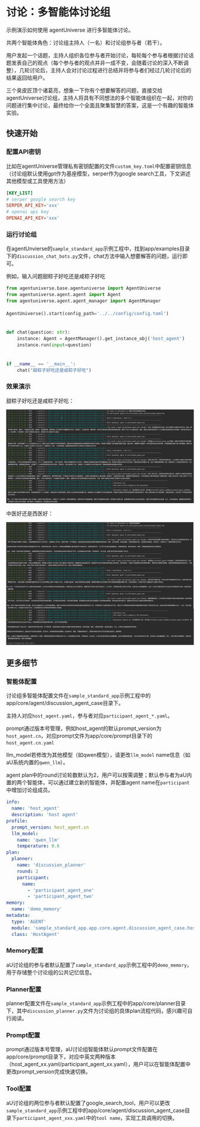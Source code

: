 # 讨论：多智能体讨论组
示例演示如何使用 agentUniverse 进行多智能体讨论。

共两个智能体角色：讨论组主持人（一名）和讨论组参与者（若干）。

用户发起一个话题，主持人组织各位参与者开始讨论，每轮每个参与者根据讨论话题发表自己的观点（每个参与者的观点并非一成不变，会随着讨论的深入不断调整），几轮讨论后，主持人会对讨论过程进行总结并将参与者们经过几轮讨论后的结果返回给用户。

三个臭皮匠顶个诸葛亮，想象一下你有个想要解答的问题，直接交给agentUniverse讨论组，主持人将具有不同想法的多个智能体组织在一起，对你的问题进行集中讨论，最终给你一个全面且聚集智慧的答案，这是一个有趣的智能体实验。

## 快速开始
### 配置API密钥
比如在agentUniverse管理私有密钥配置的文件`custom_key.toml`中配置密钥信息（讨论组默认使用gpt作为基座模型，serper作为google search工具，下文讲述其他模型或工具使用方法）
```toml
[KEY_LIST]
# serper google search key
SERPER_API_KEY='xxx'
# openai api key
OPENAI_API_KEY='xxx'
```

### 运行讨论组
在agentUnvierse的`sample_standard_app`示例工程中，找到app/examples目录下的`discussion_chat_bots.py`文件，chat方法中输入想要解答的问题，运行即可。

例如，输入问题甜粽子好吃还是咸粽子好吃
```python
from agentuniverse.base.agentuniverse import AgentUniverse
from agentuniverse.agent.agent import Agent
from agentuniverse.agent.agent_manager import AgentManager

AgentUniverse().start(config_path='../../config/config.toml')


def chat(question: str):
    instance: Agent = AgentManager().get_instance_obj('host_agent')
    instance.run(input=question)


if __name__ == '__main__':
    chat("甜粽子好吃还是咸粽子好吃")
```
### 效果演示
甜粽子好吃还是咸粽子好吃：

![演示图片](../../_picture/sweet_or_salted_zongzi.png)

中医好还是西医好：

![演示图片](../../_picture/chinese_or_western_medicine.png)

## 更多细节
### 智能体配置
讨论组多智能体配置文件在`sample_standard_app`示例工程中的app/core/agent/discussion_agent_case目录下。

主持人对应`host_agent.yaml`，参与者对应`participant_agent_*.yaml`。

prompt通过版本号管理，例如host_agent的默认prompt_version为`host_agent.cn`，对应prompt文件为app/core/prompt目录下的`host_agent.cn.yaml`

llm_model若修改为其他模型（如qwen模型），请更改`llm_model` name信息（如aU系统内置的`qwen_llm`）。

agent plan中的round讨论轮数默认为2，用户可以按需调整；默认参与者为aU内置的两个智能体，可以通过建立新的智能体，并配置agent name在`participant`中增加讨论组成员。
```yaml
info:
  name: 'host_agent'
  description: 'host agent'
profile:
  prompt_version: host_agent.cn
  llm_model:
    name: 'qwen_llm'
    temperature: 0.6
plan:
  planner:
    name: 'discussion_planner'
    round: 2
    participant:
      name:
        - 'participant_agent_one'
        - 'participant_agent_two'
memory:
  name: 'demo_memory'
metadata:
  type: 'AGENT'
  module: 'sample_standard_app.app.core.agent.discussion_agent_case.host_agent'
  class: 'HostAgent'
```

### Memory配置
aU讨论组的参与者默认配置了`sample_standard_app`示例工程中的`demo_memory`，用于存储整个讨论组的公共记忆信息。

### Planner配置
planner配置文件在`sample_standard_app`示例工程中的app/core/planner目录下，其中`discussion_planner.py`文件为讨论组的具体plan流程代码，感兴趣可自行阅读。

### Prompt配置
prompt通过版本号管理，aU讨论组智能体默认prompt文件配置在app/core/prompt目录下，对应中英文两种版本（host_agent_xx.yaml/participant_agent_xx.yaml），用户可以在智能体配置中更改prompt_version完成快速切换。


### Tool配置
aU讨论组的两位参与者默认配置了google_search_tool，用户可以更改`sample_standard_app`示例工程中的app/core/agent/discussion_agent_case目录下`participant_agent_xxx.yaml`中的`tool name`，实现工具调用的切换。
